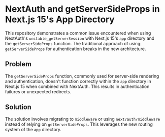 # NextAuth and getServerSideProps in Next.js 15's App Directory

This repository demonstrates a common issue encountered when using NextAuth's `unstable_getServerSession` with Next.js 15's `app` directory and the `getServerSideProps` function.  The traditional approach of using `getServerSideProps` for authentication breaks in the new architecture.

## Problem

The `getServerSideProps` function, commonly used for server-side rendering and authentication, doesn't function correctly within the `app` directory in Next.js 15 when combined with NextAuth. This results in authentication failures or unexpected redirects.

## Solution

The solution involves migrating to `middleware` or using `next/auth/middleware` instead of relying on `getServerSideProps`.  This leverages the new routing system of the `app` directory.